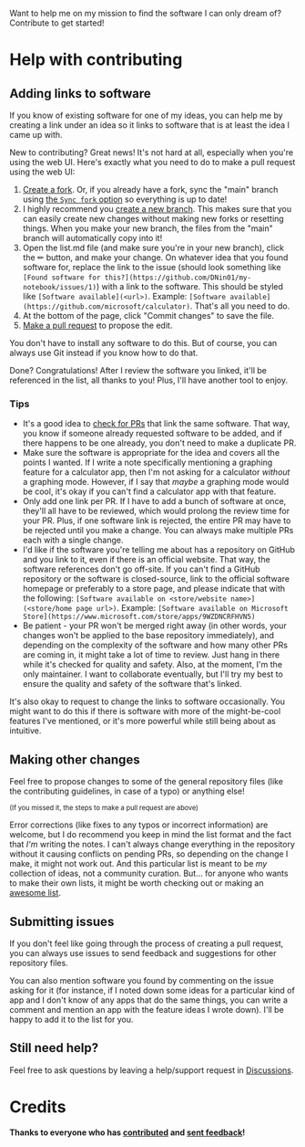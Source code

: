 Want to help me on my mission to find the software I can only dream of? Contribute to get started!

# Help with contributing

## Adding links to software

If you know of existing software for one of my ideas, you can help me by creating a link under an idea so it links to software that is at least the idea I came up with.

New to contributing? Great news! It's not hard at all, especially when you're using the web UI. Here's exactly what you need to do to make a pull request using the web UI:

1. [Create a fork](https://docs.github.com/en/get-started/quickstart/fork-a-repo#forking-a-repository). Or, if you already have a fork, sync the "main" branch using [the `Sync fork` option](https://docs.github.com/assets/cb-18605/images/help/repository/sync-fork-dropdown.png) so everything is up to date!
2. I highly recommend you [create a new branch](https://docs.github.com/en/pull-requests/collaborating-with-pull-requests/proposing-changes-to-your-work-with-pull-requests/creating-and-deleting-branches-within-your-repository#creating-a-branch). This makes sure that you can easily create new changes without making new forks or resetting things. When you make your new branch, the files from the "main" branch will automatically copy into it!
3. Open the list.md file (and make sure you're in your new branch), click the ✏ button, and make your change. On whatever idea that you found software for, replace the link to the issue (should look something like `[Found software for this?](https://github.com/DNin01/my-notebook/issues/1)`) with a link to the software. This should be styled like `[Software available](<url>)`. Example: `[Software available](https://github.com/microsoft/calculator)`. That's all you need to do.
4. At the bottom of the page, click "Commit changes" to save the file.
5. [Make a pull request](https://docs.github.com/en/pull-requests/collaborating-with-pull-requests/proposing-changes-to-your-work-with-pull-requests/creating-a-pull-request-from-a-fork) to propose the edit.

You don't have to install any software to do this. But of course, you can always use Git instead if you know how to do that.

Done? Congratulations! After I review the software you linked, it'll be referenced in the list, all thanks to you! Plus, I'll have another tool to enjoy.

### Tips

- It's a good idea to [check for PRs](https://github.com/DNin01/my-notebook/pulls) that link the same software. That way, you know if someone already requested software to be added, and if there happens to be one already, you don't need to make a duplicate PR.
- Make sure the software is appropriate for the idea and covers all the points I wanted. If I write a note specifically mentioning a graphing feature for a calculator app, then I'm not asking for a calculator _without_ a graphing mode. However, if I say that _maybe_ a graphing mode would be cool, it's okay if you can't find a calculator app with that feature.
- Only add one link per PR. If I have to add a bunch of software at once, they'll all have to be reviewed, which would prolong the review time for your PR. Plus, if one software link is rejected, the entire PR may have to be rejected until you make a change. You can always make multiple PRs each with a single change.
- I'd like if the software you're telling me about has a repository on GitHub and you link to it, even if there is an official website. That way, the software references don't go off-site. If you can't find a GitHub repository or the software is closed-source, link to the official software homepage or preferably to a store page, and please indicate that with the following: `[Software available on <store/website name>](<store/home page url>)`. Example: `[Software available on Microsoft Store](https://www.microsoft.com/store/apps/9WZDNCRFHVN5)`
- Be patient - your PR won't be merged right away (in other words, your changes won't be applied to the base repository immediately), and depending on the complexity of the software and how many other PRs are coming in, it might take a lot of time to review. Just hang in there while it's checked for quality and safety. Also, at the moment, I'm the only maintainer. I want to collaborate eventually, but I'll try my best to ensure the quality and safety of the software that's linked.

It's also okay to request to change the links to software occasionally. You might want to do this if there is software with more of the might-be-cool features I've mentioned, or it's more powerful while still being about as intuitive.

## Making other changes

Feel free to propose changes to some of the general repository files (like the contributing guidelines, in case of a typo) or anything else!

<sup>(If you missed it, the steps to make a pull request are above)</sup>

Error corrections (like fixes to any typos or incorrect information) are welcome, but I do recommend you keep in mind the list format and the fact that _I'm_ writing the notes. I can't always change everything in the repository without it causing conflicts on pending PRs, so depending on the change I make, it might not work out. And this particular list is meant to be _my_ collection of ideas, not a community curation. But... for anyone who wants to make their own lists, it might be worth checking out or making an [awesome list](https://github.com/topics/awesome).

## Submitting issues

If you don't feel like going through the process of creating a pull request, you can always use issues to send feedback and suggestions for other repository files.

You can also mention software you found by commenting on the issue asking for it (for instance, if I noted down some ideas for a particular kind of app and I don't know of any apps that do the same things, you can write a comment and mention an app with the feature ideas I wrote down). I'll be happy to add it to the list for you.

## Still need help?

Feel free to ask questions by leaving a help/support request in [Discussions](https://github.com/DNin01/my-notebook/discussions/categories/help-support).

# Credits

**Thanks to everyone who has [contributed](https://github.com/DNin01/my-notebook/graphs/contributors) and [sent feedback](https://github.com/DNin01/my-notebook/issues?q=is%3Aissue+is%3Aclosed+reason%3Acomplete)!**
